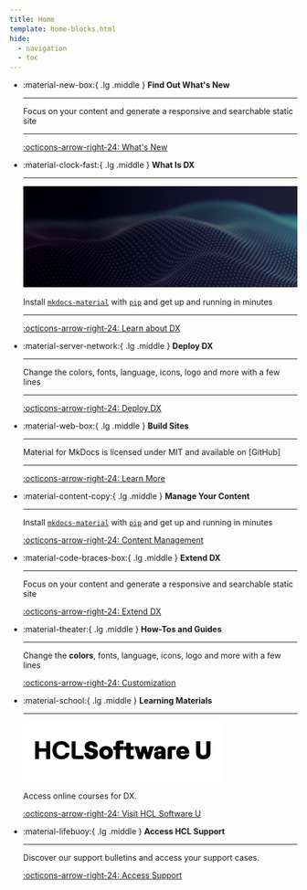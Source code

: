 ```yaml
---
title: Home
template: home-blocks.html
hide:
  - navigation
  - toc
---
```


<div class="grid cards" markdown>

-   :material-new-box:{ .lg .middle } __Find Out What's New__

    ---

    Focus on your content and generate a responsive and searchable static site

    ---

    [:octicons-arrow-right-24: What's New](./whatsnew/cf20/newcf221.md)
    
-   :material-clock-fast:{ .lg .middle } __What Is DX__

    ---
     ![](./assets/homepage-images/dx-doc-hero-banner2.png)

    Install [`mkdocs-material`](#) with [`pip`](#) and get up
    and running in minutes

    ---

    [:octicons-arrow-right-24: Learn about DX](./get_started/architecture_overview/index.md)

-   :material-server-network:{ .lg .middle } __Deploy DX__

    ---

    Change the colors, fonts, language, icons, logo and more with a few lines

    ---

    [:octicons-arrow-right-24: Deploy DX](./deployment/index.md)

-   :material-web-box:{ .lg .middle } __Build Sites__

    ---

    Material for MkDocs is licensed under MIT and available on [GitHub]

    ---

    [:octicons-arrow-right-24: Learn More](./build_sites/index.md)

-   :material-content-copy:{ .lg .middle } __Manage Your Content__

    ---

    Install [`mkdocs-material`](#) with [`pip`](#) and get up
    and running in minutes

    [:octicons-arrow-right-24: Content Management](./manage_content/index.md)

-   :material-code-braces-box:{ .lg .middle } __Extend DX__

    ---

    Focus on your content and generate a responsive and searchable static site

    [:octicons-arrow-right-24: Extend DX](./extend_dx/index.md)

-   :material-theater:{ .lg .middle } __How-Tos and Guides__

    ---

    Change the **colors**, fonts, language, icons, logo and more with a few lines

    [:octicons-arrow-right-24: Customization](./guide_me/glossary.md)

-   :material-school:{ .lg .middle } __Learning Materials__

    ---

    ![HCL Software U Logo](./assets/homepage-images/HCLSoftware-U-logo-blk.png)

    Access online courses for DX.

    [:octicons-arrow-right-24: Visit HCL Software U](https://hclsoftwareu.hcltechsw.com/hcl-dx)

-   :material-lifebuoy:{ .lg .middle } __Access HCL Support__

    ---

    Discover our support bulletins and access your support cases.

    [:octicons-arrow-right-24: Access Support](https://support.hcltechsw.com/csm?id=csm_index)
  
  
</div>
